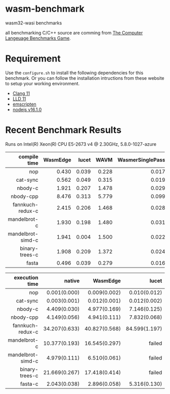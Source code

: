 # wasm-benchmark

wasm32-wasi benchmarks

all benchmarking C/C++ source are comming from [The Computer Langeuage Benchmarks Game](https://benchmarksgame-team.pages.debian.net/benchmarksgame/index.html).

# Requirement

Use the `configure.sh` to install the following dependencies for this benchmark.
Or you can follow the installation intructions from these website to setup your working environment.

* [Clang 11](https://clang.llvm.org/)
* [LLD 11](https://lld.llvm.org/)
* [emscripten](https://github.com/emscripten-core/emsdk)
* [nodejs v16.1.0](https://nodejs.org/en/)

# Recent Benchmark Results

Runs on Intel(R) Xeon(R) CPU E5-2673 v4 @ 2.30GHz, 5.8.0-1027-azure

| compile time      | WasmEdge | lucet | WAVM  | WasmerSinglePass | WasmerCranelift | WasmerLLVM |
| ----------------: | -------: | ----: | ----: | ---------------: | --------------: | ---------: |
| nop               | 0.430    | 0.039 | 0.228 | 0.017            | 0.025           | 0.215      |
| cat-sync          | 0.562    | 0.049 | 0.315 | 0.019            | 0.025           | 0.219      |
| nbody-c           | 1.921    | 0.207 | 1.478 | 0.029            | 0.106           | 1.425      |
| nbody-cpp         | 8.476    | 0.313 | 5.779 | 0.099            | 0.172           | 1.723      |
| fannkuch-redux-c  | 2.415    | 0.206 | 1.468 | 0.028            | 0.106           | 1.407      |
| mandelbrot-c      | 1.930    | 0.198 | 1.480 | 0.031            | 0.104           | 1.441      |
| mandelbrot-simd-c | 1.941    | 0.004 | 1.500 | 0.022            | 0.115           | 1.471      |
| binary-trees-c    | 1.908    | 0.209 | 1.372 | 0.024            | 0.090           | 1.323      |
| fasta             | 0.496    | 0.039 | 0.279 | 0.016            | 0.021           | 0.187      |

| execution time    | native        | WasmEdge      | lucet         | WAVM          | WasmerSinglePass | WasmerCranelift  | WasmerLLVM      | WasmerJIT     | node16        |
| ----------------: | ------------: | ------------: | ------------: | ------------: | ---------------: | ---------------: | --------------: | ------------: | ------------: |
| nop               | 0.001(0.000)  | 0.009(0.002)  | 0.010(0.012)  | 0.028(0.006)  | 0.008(0.003)     | 0.006(0.000)     | 0.006(0.001)    | 0.010(0.007)  | 0.061(0.001)  |
| cat-sync          | 0.003(0.001)  | 0.012(0.001)  | 0.012(0.002)  | 0.030(0.001)  | 0.013(0.002)     | 0.013(0.001)     | 0.012(0.002)    | 0.015(0.006)  | 0.062(0.003)  |
| nbody-c           | 4.409(0.030)  | 4.977(0.169)  | 7.146(0.125)  | 4.917(0.142)  | 17.572(0.318)    | 6.964(0.057)     | 5.301(0.127)    | 6.919(0.141)  | 4.253(0.054)  |
| nbody-cpp         | 4.149(0.056)  | 4.941(0.111)  | 7.832(0.068)  | 4.362(0.046)  | 17.029(0.264)    | 7.146(0.091)     | 6.160(0.171)    | 7.425(0.154)  | 5.536(0.072)  |
| fannkuch-redux-c  | 34.207(0.633) | 40.827(0.568) | 84.599(1.197) | 38.752(0.638) | 95.409(1.886)    | 88.059(0.460)    | 49.302(1.163)   | 88.617(1.881) | 39.999(0.905) |
| mandelbrot-c      | 10.377(0.193) | 16.545(0.297) | failed        | 15.761(0.245) | 61.805(0.854)    | 24.382(0.409)    | 25.620(0.258)   | 24.403(0.440) | 13.921(0.271) |
| mandelbrot-simd-c | 4.979(0.111)  | 6.510(0.061)  | failed        | 6.243(0.092)  | failed           | 7.682(0.098)     | 17.444(0.093)   | 0.007(0.001)  | 5.284(0.064)  |
| binary-trees-c    | 21.669(0.267) | 17.418(0.414) | failed        | 19.841(0.493) | 56.769(0.505)    | 42.824(0.432)    | 19.469(0.304)   | 43.933(0.442) | 24.055(0.425) |
| fasta-c           | 2.043(0.038)  | 2.896(0.058)  | 5.316(0.130)  | 2.230(0.043)  | 7.529(0.118)     | 7.818(0.066)     | 2.280(0.056)    | 8.049(0.057)  | 4.703(0.068)  |
